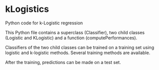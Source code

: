 # kLogistics
Python code for k-Logistic regression

This Python file contains a superclass (Classifier), two child classes (Logistic and KLogistic) and a function 
(computePerformances).

Classifiers of the two child classes can be trained on a training set using logistic and k-logistic methods.
Several training methods are available.

After the training, predictions can be made on a test set.
